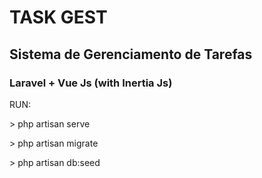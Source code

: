 # TASK GEST
## Sistema de Gerenciamento de Tarefas

### Laravel + Vue Js (with Inertia Js)

RUN:
<p> > php artisan serve </p>
<p> > php artisan migrate </p>
<p> > php artisan db:seed </p>
